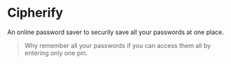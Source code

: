 # Cipherify
An online password saver to securily save all your passwords at one place.
> Why remember all your passwords if you can access them all by entering only one pin.